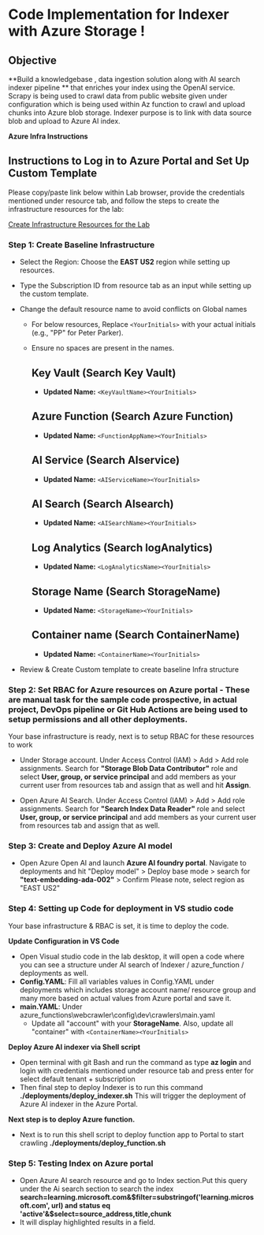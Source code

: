 # Code Implementation for Indexer with Azure Storage ! 

## Objective

**Build a knowledgebase , data ingestion solution along with  AI search indexer pipeline ** that enriches your index using the OpenAI service. Scrapy is being used to crawl data from public website given under configuration which is being used within Az function to crawl and upload chunks into Azure blob storage. Indexer purpose is to link with data source blob and upload to Azure AI index.

**Azure Infra Instructions**

## Instructions to Log in to Azure Portal and Set Up Custom Template

Please copy/paste link below within Lab browser, provide the credentials mentioned under resource tab, and follow the steps to create the infrastructure resources for the lab:

[Create Infrastructure Resources for the Lab](https://portal.azure.com/?feature.customportal=false#create/Microsoft.Template/uri/https%3A%2F%2Fraw.githubusercontent.com%2FNavpreet-madaan%2FIndexerwithAzureStorageSampleCode%2Frefs%2Fheads%2Fmain%2FBicep%2Fmain%2Fmain.json)


### Step 1: Create Baseline Infrastructure

- Select the Region: Choose the **EAST US2** region while setting up resources.
- Type the Subscription ID from resource tab as an input while setting up the custom template.
- Change the default resource name to avoid conflicts on Global names  
    - For below resources, Replace `<YourInitials>` with your actual initials (e.g., "PP" for Peter Parker).
    - Ensure no spaces are present in the names.

        ## Key Vault (Search Key Vault)
        - **Updated Name:** `<KeyVaultName><YourInitials>`
        ## Azure Function (Search Azure Function)
        - **Updated Name:** `<FunctionAppName><YourInitials>`
        ## AI Service (Search AIservice)
        - **Updated Name:** `<AIServiceName><YourInitials>`
        ## AI Search (Search AIsearch)
        - **Updated Name:** `<AISearchName><YourInitials>`
        ## Log Analytics (Search logAnalytics)
        - **Updated Name:** `<LogAnalyticsName><YourInitials>`
        ## Storage Name (Search StorageName)
        - **Updated Name:** `<StorageName><YourInitials>`
        ## Container name (Search ContainerName)
        - **Updated Name:** `<ContainerName><YourInitials>`

- Review & Create Custom template to create baseline Infra structure

### Step 2: Set RBAC for Azure resources on Azure portal - These are manual task for the sample code prospective, in actual project, DevOps pipeline or Git Hub Actions are being used to setup permissions and all other deployments.
Your base infrastructure is ready, next is to setup RBAC for these resources to work
- Under Storage account. Under Access Control (IAM) > Add > Add role assignments.
Search for **"Storage Blob Data Contributor"** role and select **User, group, or service principal** and add members as your current user from resources tab and assign that as well and hit **Assign**.

- Open Azure AI Search. Under Access Control (IAM) > Add > Add role assignments.
Search for **"Search Index Data Reader"** role and select **User, group, or service principal** and add members as your current user from resources tab and assign that as well.
### Step 3: Create and Deploy Azure AI model
- Open Azure Open AI and launch **Azure AI foundry portal**.
Navigate to deployments and hit "Deploy model" > Deploy base mode > search for **"text-embedding-ada-002"** > Confirm
Please note, select region as "EAST US2"

### Step 4: Setting up Code for deployment in VS studio code
Your base infrastructure & RBAC is set, it is time to deploy the code.

**Update Configuration in VS Code**
- Open Visual studio code in the lab desktop, it will open a code where you can see a structure under AI search of Indexer / azure_function / deployments as well. 
- **Config.YAML**: Fill all variables values in Config.YAML under deployments which includes storage account name/ resource group and many more based on actual values from Azure portal and save it.
- **main.YAML**: Under azure_functions\webcrawler\config\dev\crawlers\main.yaml
    - Update all "account" with your **StorageName**. Also, update all "container"    with `<ContainerName><YourInitials>`

**Deploy Azure AI indexer via Shell script**
- Open terminal with git Bash and run the command as type **az login** and login with credentials mentioned under resource tab and press enter for select default tenant + subscription
- Then final step to deploy Indexer is to run this command  **./deployments/deploy_indexer.sh** This will trigger the deployment of Azure AI indexer in the Azure Portal. 

**Next step is to deploy Azure function.** 
- Next is to run this shell script to deploy function app to Portal to start   crawling **./deployments/deploy_function.sh**
### Step 5: Testing Index on Azure portal
- Open Azure AI search resource and go to Index section.Put this query under the Ai search section to search the index **search=learning.microsoft.com&$filter=substringof('learning.microsoft.com', url) and status eq 'active'&$select=source_address,title,chunk**
- It will display highlighted results in a field.

